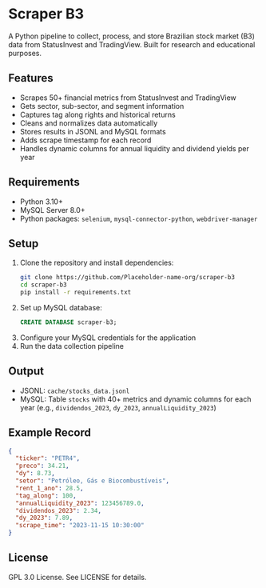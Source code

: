 # Scraper B3

A Python pipeline to collect, process, and store Brazilian stock market (B3) data from StatusInvest and TradingView. Built for research and educational purposes.

## Features
- Scrapes 50+ financial metrics from StatusInvest and TradingView
- Gets sector, sub-sector, and segment information
- Captures tag along rights and historical returns
- Cleans and normalizes data automatically
- Stores results in JSONL and MySQL formats
- Adds scrape timestamp for each record
- Handles dynamic columns for annual liquidity and dividend yields per year

## Requirements
- Python 3.10+
- MySQL Server 8.0+
- Python packages: `selenium`, `mysql-connector-python`, `webdriver-manager`

## Setup
1. Clone the repository and install dependencies:
   ```bash
   git clone https://github.com/Placeholder-name-org/scraper-b3
   cd scraper-b3
   pip install -r requirements.txt
   ```
2. Set up MySQL database:
   ```sql
   CREATE DATABASE scraper-b3;
   ```
3. Configure your MySQL credentials for the application
4. Run the data collection pipeline

## Output
- JSONL: `cache/stocks_data.jsonl`
- MySQL: Table `stocks` with 40+ metrics and dynamic columns for each year (e.g., `dividendos_2023`, `dy_2023`, `annualLiquidity_2023`)

## Example Record
```json
{
  "ticker": "PETR4",
  "preco": 34.21,
  "dy": 8.73,
  "setor": "Petróleo, Gás e Biocombustíveis",
  "rent_1_ano": 28.5,
  "tag_along": 100,
  "annualLiquidity_2023": 123456789.0,
  "dividendos_2023": 2.34,
  "dy_2023": 7.89,
  "scrape_time": "2023-11-15 10:30:00"
}
```

## License
GPL 3.0 License. See LICENSE for details.